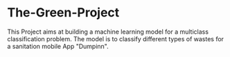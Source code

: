 # The-Green-Project
This Project aims at building a machine learning model for a multiclass classification problem. The model is to classify different types of wastes for a sanitation mobile App "Dumpinn".

